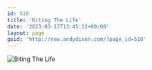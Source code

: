```yaml
---
id: 510
title: 'Biting The Life'
date: '2023-03-17T13:45:12+00:00'
layout: page
guid: 'http://new.andydixon.com/?page_id=510'
---
```


![Biting The Life](https://i0.wp.com/assets.g8x2.ldn.idrivee2-23.com/posters/Biting%20The%20Life%2001.jpg?w=1200&ssl=1 "Biting The Life")